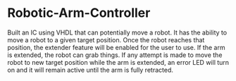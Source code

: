 # Robotic-Arm-Controller

Built an IC using VHDL that can potentially move a robot. It has the ability to move a robot to a given target position. 
Once the robot reaches that position, the extender feature will be enabled for the user to use. If the arm is extended, the robot can grab things.
If any attempt is made to move the robot to new target position while the arm is extended, an error LED will turn on and it will remain active until the arm is fully retracted.
